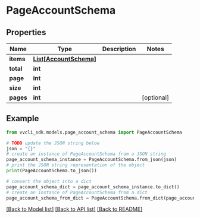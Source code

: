 # PageAccountSchema


## Properties

Name | Type | Description | Notes
------------ | ------------- | ------------- | -------------
**items** | [**List[AccountSchema]**](AccountSchema.md) |  | 
**total** | **int** |  | 
**page** | **int** |  | 
**size** | **int** |  | 
**pages** | **int** |  | [optional] 

## Example

```python
from vvcli_sdk.models.page_account_schema import PageAccountSchema

# TODO update the JSON string below
json = "{}"
# create an instance of PageAccountSchema from a JSON string
page_account_schema_instance = PageAccountSchema.from_json(json)
# print the JSON string representation of the object
print(PageAccountSchema.to_json())

# convert the object into a dict
page_account_schema_dict = page_account_schema_instance.to_dict()
# create an instance of PageAccountSchema from a dict
page_account_schema_from_dict = PageAccountSchema.from_dict(page_account_schema_dict)
```
[[Back to Model list]](../README.md#documentation-for-models) [[Back to API list]](../README.md#documentation-for-api-endpoints) [[Back to README]](../README.md)


